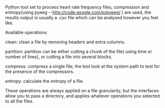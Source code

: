 Python tool set to process heart rate frequency files, compression and entropy(using pyeeg --http://code.google.com/p/pyeeg/ ) are used, the results output is usually a .csv file which can be analysed however you feel like.

Available operations:

clean: clean a file by removing headers and extra columns.

partition: partition can be either cutting a chunk of the file( using time or number of lines), or cutting a file into several blocks.

compress: compress a single file; the tool look at the system path to test for the presence of the compressors.

entropy: calculate the entropy of a file.

These operations are always applied on a file granularity, but the interfaces allow you to pass a directory, and applies whatever operations you selected to all the files.